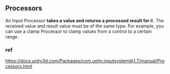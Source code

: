 ## Processors
An Input Processor **takes a value and returns a processed result for i**t. The received value and result value must be of the same type. 
For example, you can use a clamp Processor to clamp values from a control to a certain range.





### ref 
https://docs.unity3d.com/Packages/com.unity.inputsystem@1.7/manual/Processors.html


